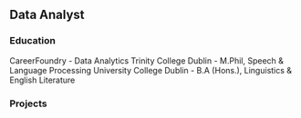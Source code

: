 ## Data Analyst

### Education
CareerFoundry - Data Analytics
Trinity College Dublin - M.Phil, Speech & Language Processing
University College Dublin - B.A (Hons.), Linguistics & English Literature

### Projects
